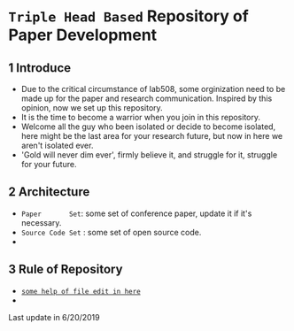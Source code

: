 # `Triple Head Based` Repository of Paper Development
## 1 Introduce
* Due to the critical circumstance of lab508, some orginization need to be made up for the paper and research communication. Inspired by this opinion, now we set up this repository.
* It is the time to become a warrior when you join in this repository.
* Welcome all the guy who been isolated or decide to become isolated, here might be the last area for your research future, but now in here we aren't isolated ever. 
* 'Gold will never dim ever', firmly believe it, and struggle for it, struggle for your future.

## 2 Architecture
* `Paper       Set`: some set of conference paper, update it if it's necessary.
* `Source Code Set` : some set of open source code.
* ` `

## 3 Rule of Repository
* [`some help of file edit in here`](https://blog.csdn.net/kaitiren/article/details/38513715"!")
* ` `




Last update in 6/20/2019
